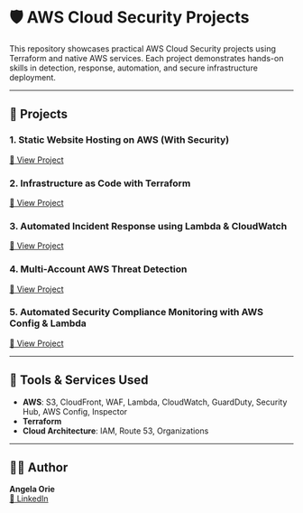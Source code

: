 # 🛡️ AWS Cloud Security Projects

This repository showcases practical AWS Cloud Security projects using Terraform and native AWS services. Each project demonstrates hands-on skills in detection, response, automation, and secure infrastructure deployment.

---

## 📁 Projects

### 1. Static Website Hosting on AWS (With Security)  
[📄 View Project](Static.md)

### 2. Infrastructure as Code with Terraform  
[📄 View Project](Static_website_Terraform.md)

### 3. Automated Incident Response using Lambda & CloudWatch  
[📄 View Project](Automated_Incident_Response_with_AWS_Lambda_and_CloudWatch.md)

### 4. Multi-Account AWS Threat Detection  
[📄 View Project](Multi_Account_AWS_Threat_Detection_with_GuardDuty.md)

### 5. Automated Security Compliance Monitoring with AWS Config & Lambda  
[📄 View Project](Automated_Security_Compliance_Monitoring_with_AWS_Config_and_Lambda.md)

---

## 🔧 Tools & Services Used

- **AWS**: S3, CloudFront, WAF, Lambda, CloudWatch, GuardDuty, Security Hub, AWS Config, Inspector  
- **Terraform**  
- **Cloud Architecture**: IAM, Route 53, Organizations

---

## 👩‍💻 Author

**Angela Orie**  
[🔗 LinkedIn](https://www.linkedin.com/in/angela-orie/)
